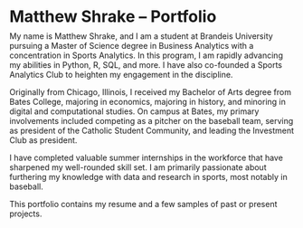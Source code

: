 # Matthew Shrake – Portfolio
<p style="margin-top:-10px;">
My name is Matthew Shrake, and I am a student at Brandeis University pursuing a Master of Science degree in Business Analytics with a concentration in Sports Analytics. In this program, I am rapidly advancing my abilities in Python, R, SQL, and more. I have also co-founded a Sports Analytics Club to heighten my engagement in the discipline.

Originally from Chicago, Illinois, I received my Bachelor of Arts degree from Bates College, majoring in economics, majoring in history, and minoring in digital and computational studies. On campus at Bates, my primary involvements included competing as a pitcher on the baseball team, serving as president of the Catholic Student Community, and leading the Investment Club as president.

I have completed valuable summer internships in the workforce that have sharpened my well-rounded skill set. I am primarily passionate about furthering my knowledge with data and research in sports, most notably in baseball.

This portfolio contains my resume and a few samples of past or present projects.
</p>
